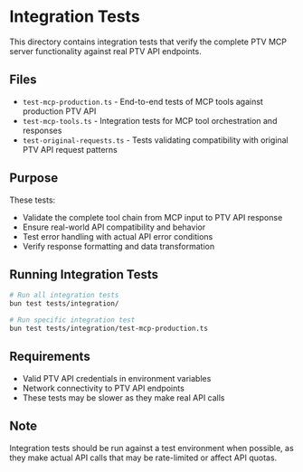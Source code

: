 # Integration Tests

This directory contains integration tests that verify the complete PTV MCP server functionality against real PTV API endpoints.

## Files

- `test-mcp-production.ts` - End-to-end tests of MCP tools against production PTV API
- `test-mcp-tools.ts` - Integration tests for MCP tool orchestration and responses
- `test-original-requests.ts` - Tests validating compatibility with original PTV API request patterns

## Purpose

These tests:
- Validate the complete tool chain from MCP input to PTV API response
- Ensure real-world API compatibility and behavior
- Test error handling with actual API error conditions
- Verify response formatting and data transformation

## Running Integration Tests

```bash
# Run all integration tests
bun test tests/integration/

# Run specific integration test
bun test tests/integration/test-mcp-production.ts
```

## Requirements

- Valid PTV API credentials in environment variables
- Network connectivity to PTV API endpoints
- These tests may be slower as they make real API calls

## Note

Integration tests should be run against a test environment when possible, as they make actual API calls that may be rate-limited or affect API quotas.
